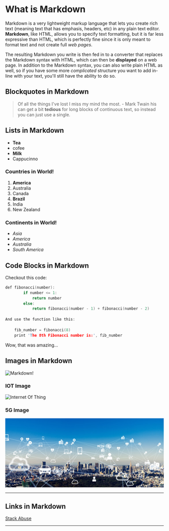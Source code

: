 # What is Markdown

Markdown is a very lightweight markup language that lets you create rich text (meaning text that has emphasis, headers, etc) in any plain text editor. **Markdown**, like HTML, allows you to specify text formatting, but it is far less expressive than HTML, which is perfectly fine since it is only meant to format text and not create full _web pages_.

The resulting Markdown you write is then fed in to a converter that replaces the Markdown syntax with HTML, which can then be **displayed** on a web page. In addition to the Markdown syntax, you can also write plain HTML as well, so if you have some more _complicated_ structure you want to add in-line with your text, you'll still have the ability to do so.

## Blockquotes in Markdown

> Of all the things I've lost
>  I miss my mind the most. - Mark Twain
>  his can get a bit **tedious** for long blocks of continuous text, so instead you can just use a single.

## Lists in Markdown
- **Tea**
- cofee
- **Milk**
- Cappucinno

### Countries in World!
1. **America**
1. Australia
1. Canada
1. **Brazil**
1. India
1. New Zealand

### Continents in World!
+ _Asia_
+ _America_
+ _Australia_
+ _South America_

## Code Blocks in Markdown

Checkout this code:

```C
def fibonacci(number):
        if number <= 1:
            return number
        else:
            return fibonacci(number - 1) + fibonacci(number - 2)

And use the function like this:

    fib_number = fibonacci(8)
    print 'The 8th Fibonacci number is:', fib_number

```
Wow, that was amazing...


## Images in Markdown

![Markdown!](https://upload.wikimedia.org/wikipedia/commons/4/48/Markdown-mark.svg)

### IOT Image

![Internet Of Thing](images\IOT-Image-1.avif "5G")

### 5G Image
![5G](images\IOT-Image2.jpg "IOT")

---

## Links in Markdown

[Stack Abuse](http://stackabuse.com "Stack Abuse Title")

---
